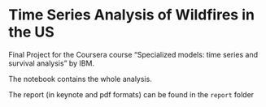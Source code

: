 #  Time Series Analysis of Wildfires in the US

Final Project for the Coursera course “Specialized models: time series and survival analysis” by IBM.

The notebook contains the whole analysis. 

The report (in keynote and pdf formats) can be found in the `report` folder
